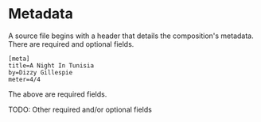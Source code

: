# Metadata

A source file begins with a header that details the composition's metadata. There are required and optional fields.

```
[meta]
title=A Night In Tunisia
by=Dizzy Gillespie
meter=4/4
```

The above are required fields.

TODO: Other required and/or optional fields